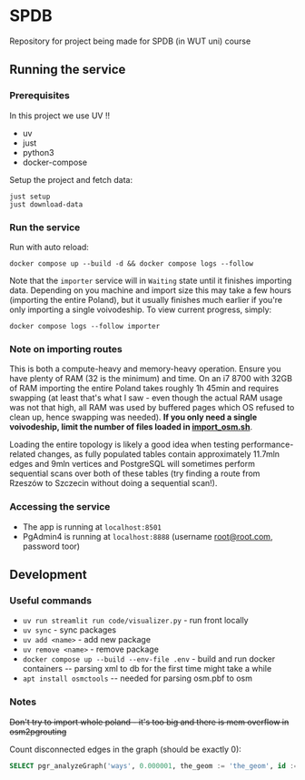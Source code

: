 # SPDB

Repository for project being made for SPDB (in WUT uni) course

## Running the service

### Prerequisites

In this project we use UV !!

- uv
- just
- python3
- docker-compose

Setup the project and fetch data:

```shell
just setup
just download-data
```

### Run the service

Run with auto reload:

```shell
docker compose up --build -d && docker compose logs --follow
```

Note that the `importer` service will in `Waiting` state until it finishes importing data. Depending on you machine and import size this may take a few hours (importing the entire Poland), but it usually finishes much earlier if you're only importing a single voivodeship. To view current progress, simply:

```shell
docker compose logs --follow importer
```

### Note on importing routes

This is both a compute-heavy and memory-heavy operation. Ensure you have plenty of RAM (32 is the minimum) and time. On an i7 8700 with 32GB of RAM importing the entire Poland takes roughly 1h 45min and requires swapping (at least that's what I saw - even though the actual RAM usage was not that high, all RAM was used by buffered pages which OS refused to clean up, hence swapping was needed). **If you only need a single voivodeship, limit the number of files loaded in [import_osm.sh](db/osm_imports/import_osm.sh)**. 

Loading the entire topology is likely a good idea when testing performance-related changes, as fully populated tables contain approximately 11.7mln edges and 9mln vertices and PostgreSQL will sometimes perform sequential scans over both of these tables (try finding a route from Rzeszów to Szczecin without doing a sequential scan!).

### Accessing the service

- The app is running at `localhost:8501`
- PgAdmin4 is running at `localhost:8888` (username root@root.com, password toor)


## Development

### Useful commands

- `uv run streamlit run code/visualizer.py` - run front locally
- `uv sync` - sync packages
- `uv add <name>` - add new package
- `uv remove <name>` - remove package
- `docker compose up --build --env-file .env` - build and run docker containers -- parsing xml to db for the first time might take a while
- `apt install osmctools` -- needed for parsing osm.pbf to osm

### Notes

~~Don't try to import whole poland - it's too big and there is mem overflow in osm2pgrouting~~

Count disconnected edges in the graph (should be exactly 0):

```sql
SELECT pgr_analyzeGraph('ways', 0.000001, the_geom := 'the_geom', id := 'gid');
```

